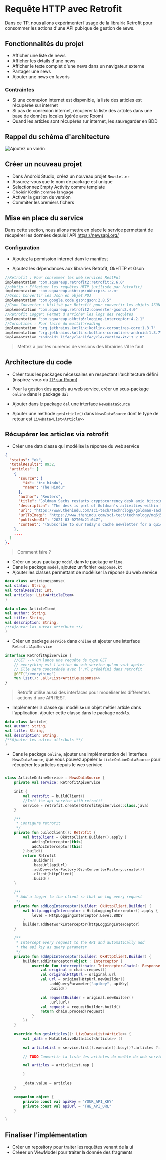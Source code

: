 # Requête HTTP avec Retrofit
Dans ce TP, nous allons expérimenter l'usage de la librairie Retrofit pour consommer les actions d'une API publique de gestion de news. 

## Fonctionnalités du projet
- Afficher une liste de news
- Afficher les détails d'une news
- Afficher le texte complet d'une news dans un navigateur externe
- Partager une news
- Ajouter une news en favoris 

### Contraintes
- Si une connexion internet est disponible, la liste des articles est récupérée sur internet
- Si pas de connexion internet, récupérer la liste des articles dans une base de données locales (gérée avec Room)
- Quand les articles sont récupérés sur internet, les sauvegarder en BDD 

## Rappel du schéma d'architecture
![Ajoutez un voisin](/archi_retrofit.png "Nouveau voisin")

## Créer un nouveau projet 
- Dans Android Studio, créez un nouveau projet ``Newsletter``
- Assurez-vous que le nom de package est unique
- Selectionnez Empty Activity comme template 
- Choisir Kotlin comme langage
- Activer la gestion de version
- Commiter les premiers fichers

## Mise en place du service 
Dans cette section, nous allons mettre en place le service permettant de récupérer les données depuis l'API https://newsapi.org/


### Configuration 
- Ajoutez la permission internet dans le manifest

- Ajoutez les dépendances aux librairies Retrofit, OkHTTP et Gson
```gradle
//Retrofit : Pour consommer les web services RestFul
implementation "com.squareup.retrofit2:retrofit:2.6.0"
//okhttp : Effectuer les requêtes HTTP (utilisée par Retrofit)
implementation "com.squareup.okhttp3:okhttp:3.12.0"
//Gson: Convertir les Json en objet POJ
implementation "com.google.code.gson:gson:2.8.5"
//Gson Converter : Utilisé par Retrofit pour convertir les objets JSON en POJO
implementation "com.squareup.retrofit2:converter-gson:2.4.0"
//Retrofit Logger: Permet d'arricher les logs des requêtes
implementation "com.squareup.okhttp3:logging-interceptor:4.2.1"
//Coroutines : Pour faire du multithreading
implementation "org.jetbrains.kotlinx:kotlinx-coroutines-core:1.3.7"
implementation "org.jetbrains.kotlinx:kotlinx-coroutines-android:1.3.7"
implementation "androidx.lifecycle:lifecycle-runtime-ktx:2.2.0"
```
> Mettez à jour les numéros de versions des librairies s'il le faut 

## Architecture du code
- Créer tous les packages nécessaires en respectant l'architecture défini (inspirez-vous du [TP sur Room](./tp_room.md))

- Pour la gestion des appels au web service, créer un sous-package ```online``` dans le package ```dal``` 

- Ajouter dans le package ```dal``` une interface ```NewsDataSource```

- Ajouter une methode ```getArticle()``` dans ```NewsDataSource``` dont le type de retour est ```LiveData<List<Article>>```

## Récupérer les articles via retrofit

- Créer une data classe qui modélise la réponse du web service
```JSON
{
  "status": "ok",
  "totalResults": 8932,
  "articles": [
    {
      "source": {
        "id": "the-hindu",
        "name": "The Hindu"
      },
      "author": "Reuters",
      "title": "Goldman Sachs restarts cryptocurrency desk amid bitcoin boom",
      "description": "The desk is part of Goldman's activities within the fast-growing digital assets sector, which also includes projects involving blockchain technology and central bank digital currencies.",
      "url": "https://www.thehindu.com/sci-tech/technology/goldman-sachs-restarts-cryptocurrency-desk-amid-bitcoin-boom/article33969292.ece",
      "urlToImage": "https://www.thehindu.com/sci-tech/technology/mq6j54/article33969615.ece/ALTERNATES/LANDSCAPE_615/goldman-sachs-cryptojpg",
      "publishedAt": "2021-03-02T06:21:04Z",
      "content": "(Subscribe to our Today's Cache newsletter for a quick snapshot of top 5 tech stories. Click here to subscribe for free.)\r\nGoldman Sachs Group Inc has restarted its cryptocurrency trading desk and wi… [+2336 chars]"
    },
    ....
  ]
},
``` 
> Comment faire ?
- Créer un sous-package ```model``` dans le package ```online```. 
- Dans le package ```model```, ajoutez un fichier ```Response.kt```
- Ajouter les classes permettant de modéliser la réponse du web service
```kotlin
data class ArticleResponse(
val status: String, 
val totalResults: Int, 
val articles: List<ArticleItem>
)

data class ArticleItem(
val author: String, 
val title: String, 
val description: String,
/**Ajouter les autres attributs **/
)
```
- Créer un package ```service``` dans ```online``` et ajouter une interface ```RetrofitApiService```
```kotlin
interface RetrofitApiService {
    //GET --> On lance une requête de type GET
    // everything est l'action du web service qu'on veut apeler
    // Elle sera concaténée avec l'url prédéfini dans retrofit 
    @GET("/everything")
    fun list(): Call<List<ArticleResponse>>
}
```
> Retrofit utilise aussi des interfaces pour modéliser les différentes actions d'une API REST.

- Implémenter la classe qui modélise un objet métier article dans l'application. Ajouter cette classe dans le package ```models```. 

```Kotlin 
data class Article(
val author: String, 
val title: String, 
val description: String,
/**Ajouter les autres attributs **/
)
```

- Dans le package ```online```, ajouter une implémentation de l'interface ``NewsDataSource``, que vous pouvez appeler ``ArticleOnlineDataSource`` pour récupérer les articles depuis le web serivice 

```kotlin

class ArticleOnlineService : NewsDataSource {
    private val service: RetrofitApiService

    init {
        val retrofit = buildClient()
        //Init the api service with retrofit
        service = retrofit.create(RetrofitApiService::class.java)
    }

    /**
     * Configure retrofit
     */
    private fun buildClient(): Retrofit {
        val httpClient = OkHttpClient.Builder().apply {
            addLogInterceptor(this)
            addApiInterceptor(this)
        }.build()
        return Retrofit
            .Builder()
            .baseUrl(apiUrl)
            .addConverterFactory(GsonConverterFactory.create())
            .client(httpClient)
            .build()
    }

    /**
     * Add a logger to the client so that we log every request
     */
    private fun addLogInterceptor(builder: OkHttpClient.Builder) {
        val httpLoggingInterceptor = HttpLoggingInterceptor().apply {
            level = HttpLoggingInterceptor.Level.BODY
        }
        builder.addNetworkInterceptor(httpLoggingInterceptor)
    }

    /**
     * Intercept every request to the API and automatically add
     * the api key as query parameter
     */
    private fun addApiInterceptor(builder: OkHttpClient.Builder) {
        builder.addInterceptor(object : Interceptor {
            override fun intercept(chain: Interceptor.Chain): Response {
                val original = chain.request()
                val originalHttpUrl = original.url
                val url = originalHttpUrl.newBuilder()
                    .addQueryParameter("apikey", apiKey)
                    .build()

                val requestBuilder = original.newBuilder()
                    .url(url)
                val request = requestBuilder.build()
                return chain.proceed(request)
            }
        })
    }

    override fun getArticles(): LiveData<List<Article>> {
        val _data = MutableLiveData<List<Article>> ()

        val articleList = service.list().execute().body()?.articles ?: listOf()

        // TODO Convertir la liste des articles du modèle du web service vers le modèle métier ArcicleItem --> Article

        val articles = articleList.map {

        }

        _data.value = articles
    }

    companion object {
        private const val apiKey = "YOUR_API_KEY"
        private const val apiUrl = "THE_API_URL"
    }

}
```

## Finaliser l'implémentation 
- Créer un repository pour traiter les requêtes venant de la ui 
- Créeer un ViewModel pour traiter la donnée des fragments 


